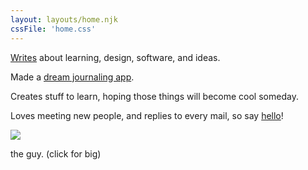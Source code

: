 ```yaml
---
layout: layouts/home.njk
cssFile: 'home.css'
---
```


[Writes](/thoughts) about learning, design, software, and ideas.

Made a [dream journaling app](https://dreamember.xyz).

Creates stuff to learn, hoping those things will become cool someday.

Loves meeting new people, and replies to every mail, so say [hello](mailto:%20nsongkien@gmail.com)!

<div class="clickable-img">
  <a href="/img/nice.jpeg">
    <img src="/img/nice-small.jpg"></img>
  </a>
  <p>the guy. (click for big)</p>
</div>
